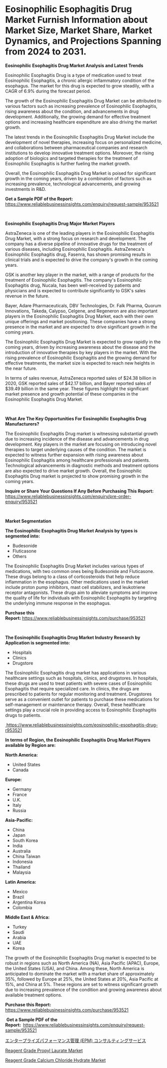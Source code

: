 <p><h1>Eosinophilic Esophagitis Drug Market Furnish Information about Market Size, Market Share, Market Dynamics, and Projections Spanning from 2024 to 2031.</h1></p><p><strong>Eosinophilic Esophagitis Drug Market Analysis and Latest Trends</strong></p>
<p><p>Eosinophilic Esophagitis Drug is a type of medication used to treat Eosinophilic Esophagitis, a chronic allergic inflammatory condition of the esophagus. The market for this drug is expected to grow steadily, with a CAGR of 6.9% during the forecast period. </p><p>The growth of the Eosinophilic Esophagitis Drug Market can be attributed to various factors such as increasing prevalence of Eosinophilic Esophagitis, rising awareness about the condition, and advancements in drug development. Additionally, the growing demand for effective treatment options and increasing healthcare expenditure are also driving the market growth.</p><p>The latest trends in the Eosinophilic Esophagitis Drug Market include the development of novel therapies, increasing focus on personalized medicine, and collaborations between pharmaceutical companies and research institutions to develop innovative treatment options. Moreover, the rising adoption of biologics and targeted therapies for the treatment of Eosinophilic Esophagitis is further fueling the market growth.</p><p>Overall, the Eosinophilic Esophagitis Drug Market is poised for significant growth in the coming years, driven by a combination of factors such as increasing prevalence, technological advancements, and growing investments in R&D.</p></p>
<p><strong>Get a Sample PDF of the Report:&nbsp;</strong> <a href="https://www.reliablebusinessinsights.com/enquiry/request-sample/953521">https://www.reliablebusinessinsights.com/enquiry/request-sample/953521</a></p>
<p>&nbsp;</p>
<p><strong>Eosinophilic Esophagitis Drug Major Market Players</strong></p>
<p><p>AstraZeneca is one of the leading players in the Eosinophilic Esophagitis Drug Market, with a strong focus on research and development. The company has a diverse pipeline of innovative drugs for the treatment of various diseases, including Eosinophilic Esophagitis. AstraZeneca's Eosinophilic Esophagitis drug, Fasenra, has shown promising results in clinical trials and is expected to drive the company's growth in the coming years.</p><p>GSK is another key player in the market, with a range of products for the treatment of Eosinophilic Esophagitis. The company's Eosinophilic Esophagitis drug, Nucala, has been well-received by patients and physicians and is expected to contribute significantly to GSK's sales revenue in the future.</p><p>Bayer, Adare Pharmaceuticals, DBV Technologies, Dr. Falk Pharma, Quorum Innovations, Takeda, Calypso, Celgene, and Regeneron are also important players in the Eosinophilic Esophagitis Drug Market, each with their own unique offerings and market positioning. These companies have a strong presence in the market and are expected to drive significant growth in the coming years.</p><p>The Eosinophilic Esophagitis Drug Market is expected to grow rapidly in the coming years, driven by increasing awareness about the disease and the introduction of innovative therapies by key players in the market. With the rising prevalence of Eosinophilic Esophagitis and the growing demand for effective treatments, the market size is expected to reach new heights in the near future.</p><p>In terms of sales revenue, AstraZeneca reported sales of $24.38 billion in 2020, GSK reported sales of $42.17 billion, and Bayer reported sales of $39.49 billion in the same year. These figures highlight the significant market presence and growth potential of these companies in the Eosinophilic Esophagitis Drug Market.</p></p>
<p>&nbsp;</p>
<p><strong>What Are The Key Opportunities For Eosinophilic Esophagitis Drug Manufacturers?</strong></p>
<p><p>The Eosinophilic Esophagitis Drug market is witnessing substantial growth due to increasing incidence of the disease and advancements in drug development. Key players in the market are focusing on introducing novel therapies to target underlying causes of the condition. The market is expected to witness further expansion with rising awareness about Eosinophilic Esophagitis among healthcare professionals and patients. Technological advancements in diagnostic methods and treatment options are also expected to drive market growth. Overall, the Eosinophilic Esophagitis Drug market is projected to show promising growth in the coming years.</p></p>
<p><strong>Inquire or Share Your Questions If Any Before Purchasing This Report:</strong> <a href="https://www.reliablebusinessinsights.com/enquiry/pre-order-enquiry/953521">https://www.reliablebusinessinsights.com/enquiry/pre-order-enquiry/953521</a></p>
<p>&nbsp;</p>
<p><strong>Market Segmentation</strong></p>
<p><strong>The Eosinophilic Esophagitis Drug Market Analysis by types is segmented into:</strong></p>
<p><ul><li>Budesonide</li><li>Fluticasone</li><li>Others</li></ul></p>
<p><p>The Eosinophilic Esophagitis Drug Market includes various types of medications, with two common ones being Budesonide and Fluticasone. These drugs belong to a class of corticosteroids that help reduce inflammation in the esophagus. Other medications used in the market include proton pump inhibitors, mast cell stabilizers, and leukotriene receptor antagonists. These drugs aim to alleviate symptoms and improve the quality of life for individuals with Eosinophilic Esophagitis by targeting the underlying immune response in the esophagus.</p></p>
<p><strong>Purchase this Report:&nbsp;</strong><a href="https://www.reliablebusinessinsights.com/purchase/953521">https://www.reliablebusinessinsights.com/purchase/953521</a></p>
<p>&nbsp;</p>
<p><strong>The Eosinophilic Esophagitis Drug Market Industry Research by Application is segmented into:</strong></p>
<p><ul><li>Hospitals</li><li>Clinics</li><li>Drugstore</li></ul></p>
<p><p>The Eosinophilic Esophagitis drug market has applications in various healthcare settings such as hospitals, clinics, and drugstores. In hospitals, these drugs are used to treat patients with severe cases of Eosinophilic Esophagitis that require specialized care. In clinics, the drugs are prescribed to patients for regular monitoring and treatment. Drugstores serve as a convenient outlet for patients to purchase these medications for self-management or maintenance therapy. Overall, these healthcare settings play a crucial role in providing access to Eosinophilic Esophagitis drugs to patients.</p></p>
<p><a href="https://www.reliablebusinessinsights.com/eosinophilic-esophagitis-drug-r953521">&nbsp;https://www.reliablebusinessinsights.com/eosinophilic-esophagitis-drug-r953521</a></p>
<p><strong>In terms of Region, the Eosinophilic Esophagitis Drug Market Players available by Region are:</strong></p>
<p>
    <p> <strong> North America: </strong>
        <ul>
            <li>United States</li>
            <li>Canada</li>
        </ul>
        </p> 
    <p> <strong> Europe: </strong>
        <ul>
            <li>Germany</li>
            <li>France</li>
            <li>U.K.</li>
            <li>Italy</li>
            <li>Russia</li>
        </ul>
        </p> 
    <p> <strong> Asia-Pacific: </strong>
        <ul>
            <li>China</li>
            <li>Japan</li>
            <li>South Korea</li>
            <li>India</li>
            <li>Australia</li>
            <li>China Taiwan</li>
            <li>Indonesia</li>
            <li>Thailand</li>
            <li>Malaysia</li>
        </ul>
        </p> 
    <p> <strong> Latin America: </strong>
        <ul>
            <li>Mexico</li>
            <li>Brazil</li>
            <li>Argentina Korea</li>
            <li>Colombia</li>
        </ul>
        </p> 
    <p> <strong> Middle East & Africa: </strong>
        <ul>
            <li>Turkey</li>
            <li>Saudi</li>
            <li>Arabia</li>
            <li>UAE</li>
            <li>Korea</li>
        </ul>
    </p>
    </p>
<p><p>The growth of the Eosinophilic Esophagitis Drug market is expected to be robust in regions such as North America (NA), Asia Pacific (APAC), Europe, the United States (USA), and China. Among these, North America is anticipated to dominate the market with a market share of approximately 35%, followed by Europe at 25%, the United States at 20%, Asia Pacific at 15%, and China at 5%. These regions are set to witness significant growth due to increasing prevalence of the condition and growing awareness about available treatment options.</p></p>
<p><strong>Purchase this Report: </strong><a href="https://www.reliablebusinessinsights.com/purchase/953521">https://www.reliablebusinessinsights.com/purchase/953521</a></p>
<p>&nbsp;<strong>Get a Sample PDF of the Report:&nbsp;&nbsp;</strong><a href="https://www.reliablebusinessinsights.com/enquiry/request-sample/953521">https://www.reliablebusinessinsights.com/enquiry/request-sample/953521</a></p>
<p><strong></strong></p>
<p><p><a href="https://github.com/CarlieShields/Market-Research-Report-List-2/blob/main/1752110175093.md">エンタープライズパフォーマンス管理 (EPM) コンサルティングサービス</a></p><p><a href="https://github.com/PeterParrish5/Market-Research-Report-List-5/blob/main/reagent-grade-propyl-laurate-market.md">Reagent Grade Propyl Laurate Market</a></p><p><a href="https://github.com/fauzi1101fauzi/Market-Research-Report-List-1/blob/main/reagent-grade-calcium-chloride-hydrate-market.md">Reagent Grade Calcium Chloride Hydrate Market</a></p></p>